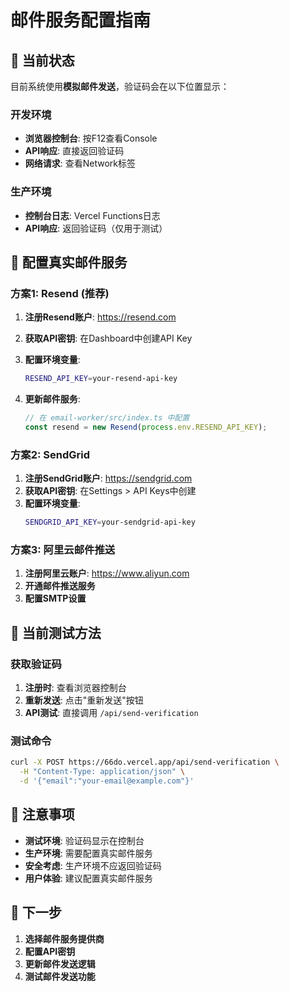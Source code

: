 # 邮件服务配置指南

## 📧 当前状态

目前系统使用**模拟邮件发送**，验证码会在以下位置显示：

### **开发环境**
- **浏览器控制台**: 按F12查看Console
- **API响应**: 直接返回验证码
- **网络请求**: 查看Network标签

### **生产环境**
- **控制台日志**: Vercel Functions日志
- **API响应**: 返回验证码（仅用于测试）

## 🚀 配置真实邮件服务

### **方案1: Resend (推荐)**

1. **注册Resend账户**: https://resend.com
2. **获取API密钥**: 在Dashboard中创建API Key
3. **配置环境变量**:
   ```bash
   RESEND_API_KEY=your-resend-api-key
   ```

4. **更新邮件服务**:
   ```typescript
   // 在 email-worker/src/index.ts 中配置
   const resend = new Resend(process.env.RESEND_API_KEY);
   ```

### **方案2: SendGrid**

1. **注册SendGrid账户**: https://sendgrid.com
2. **获取API密钥**: 在Settings > API Keys中创建
3. **配置环境变量**:
   ```bash
   SENDGRID_API_KEY=your-sendgrid-api-key
   ```

### **方案3: 阿里云邮件推送**

1. **注册阿里云账户**: https://www.aliyun.com
2. **开通邮件推送服务**
3. **配置SMTP设置**

## 🔧 当前测试方法

### **获取验证码**

1. **注册时**: 查看浏览器控制台
2. **重新发送**: 点击"重新发送"按钮
3. **API测试**: 直接调用 `/api/send-verification`

### **测试命令**
```bash
curl -X POST https://66do.vercel.app/api/send-verification \
  -H "Content-Type: application/json" \
  -d '{"email":"your-email@example.com"}'
```

## 📝 注意事项

- **测试环境**: 验证码显示在控制台
- **生产环境**: 需要配置真实邮件服务
- **安全考虑**: 生产环境不应返回验证码
- **用户体验**: 建议配置真实邮件服务

## 🎯 下一步

1. **选择邮件服务提供商**
2. **配置API密钥**
3. **更新邮件发送逻辑**
4. **测试邮件发送功能**
